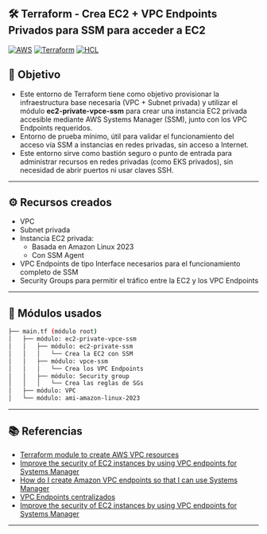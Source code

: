## 🛠️ Terraform - Crea EC2 + VPC Endpoints Privados para SSM para acceder a EC2
[![AWS](https://img.shields.io/badge/AWS-%23FF9900.svg?logo=amazon-web-services&logoColor=white)](#)
[![Terraform](https://img.shields.io/badge/IaC-Terraform-623CE4?logo=terraform&logoColor=white)](#)
[![HCL](https://img.shields.io/badge/Language-HCL-blueviolet)](#)

## 🎯 Objetivo
- Este entorno de Terraform tiene como objetivo provisionar la infraestructura base necesaria (VPC + Subnet privada) y utilizar el módulo **ec2-private-vpce-ssm** para crear una instancia EC2 privada accesible mediante AWS Systems Manager (SSM), junto con los VPC Endpoints requeridos.
- Entorno de prueba mínimo, útil para validar el funcionamiento del acceso vía SSM a instancias en redes privadas, sin acceso a Internet.
- Este entorno sirve como bastión seguro o punto de entrada para administrar recursos en redes privadas (como EKS privados), sin necesidad de abrir puertos ni usar claves SSH.

--- 

## ⚙️ Recursos creados
- VPC
- Subnet privada
- Instancia EC2 privada:
    - Basada en Amazon Linux 2023
    - Con SSM Agent
- VPC Endpoints de tipo Interface necesarios para el funcionamiento completo de SSM
- Security Groups para permitir el tráfico entre la EC2 y los VPC Endpoints

---

## 🧩 Módulos usados
```bash
├── main.tf (módulo root)
│   ├── módulo: ec2-private-vpce-ssm
│   │   ├── módulo: ec2-private-ssm
│   │   │   └── Crea la EC2 con SSM
│   │   ├── módulo: vpce-ssm
│   │   │   └── Crea los VPC Endpoints
│   │   ├── módulo: Security group
│   │   │   └── Crea las reglas de SGs
│   ├── módulo: VPC
│   └── módulo: ami-amazon-linux-2023
```

---

## 📚 Referencias
- [Terraform module to create AWS VPC resources](https://registry.terraform.io/modules/terraform-aws-modules/vpc/aws/latest)
- [Improve the security of EC2 instances by using VPC endpoints for Systems Manager](https://docs.aws.amazon.com/systems-manager/latest/userguide/setup-create-vpc.html)
- [How do I create Amazon VPC endpoints so that I can use Systems Manager](https://repost.aws/knowledge-center/ec2-systems-manager-vpc-endpoints)
- [VPC Endpoints centralizados](https://www.paradigmadigital.com/dev/vpc-endpoints-centralizados-que-son)
- [Improve the security of EC2 instances by using VPC endpoints for Systems Manager](https://docs.aws.amazon.com/systems-manager/latest/userguide/setup-create-vpc.html)


---